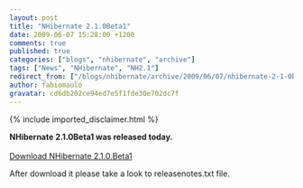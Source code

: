```yaml
---
layout: post
title: "NHibernate 2.1.0Beta1"
date: 2009-06-07 15:28:00 +1200
comments: true
published: true
categories: ["blogs", "nhibernate", "archive"]
tags: ["News", "NHibernate", "NH2.1"]
redirect_from: ["/blogs/nhibernate/archive/2009/06/07/nhibernate-2-1-0beta1.aspx"]
author: fabiomaulo
gravatar: cd6db202ce94ed7e5f1fde30e702dc7f
---
```

{% include imported_disclaimer.html %}
<p><strong>NHibernate 2.1.0Beta1 was released today.</strong>     <br />    <br /><a target="_blank" href="https://sourceforge.net/project/showfiles.php?group_id=73818">Download NHibernate 2.1.0.Beta1</a></p>
<p>After download it please take a look to releasenotes.txt file.</p>
